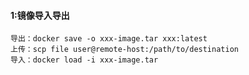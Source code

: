 #### 1:镜像导入导出

```
导出：docker save -o xxx-image.tar xxx:latest
上传：scp file user@remote-host:/path/to/destination
导入：docker load -i xxx-image.tar
```
